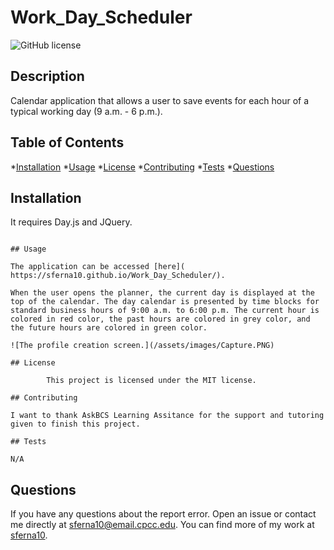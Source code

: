 # Work_Day_Scheduler
![GitHub license](https://img.shields.io/badge/license-MIT-blue.svg)

## Description

Calendar application that allows a user  to save events for each hour of a typical working day (9 a.m. - 6 p.m.).
 
## Table of Contents

*[Installation](#installation)
*[Usage](#usage)
*[License](#license)
*[Contributing](#contributing)
*[Tests](#test)
*[Questions](#questions)

## Installation

It requires Day.js and JQuery.

```

## Usage

The application can be accessed [here]( https://sferna10.github.io/Work_Day_Scheduler/).

When the user opens the planner, the current day is displayed at the top of the calendar. The day calendar is presented by time blocks for standard business hours of 9:00 a.m. to 6:00 p.m. The current hour is colored in red color, the past hours are colored in grey color, and the future hours are colored in green color.

![The profile creation screen.](/assets/images/Capture.PNG)

## License 
    
        This project is licensed under the MIT license.

## Contributing

I want to thank AskBCS Learning Assitance for the support and tutoring given to finish this project.

## Tests

N/A
```

## Questions

If you have any questions about the report error. Open an issue or contact me  directly at sferna10@email.cpcc.edu. You can find more of my work at [sferna10](https://github.com/sferna10/).


